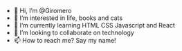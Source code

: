 - 👋 Hi, I’m @Giromero
- 👀 I’m interested in life, books and cats
- 🌱 I’m currently learning HTML CSS Javascript and React
- 💞️ I’m looking to collaborate on technology
- 📫 How to reach me? Say my name!

<!---
Giromero/Giromero is a ✨ special ✨ repository because its `README.md` (this file) appears on your GitHub profile.
You can click the Preview link to take a look at your changes.
--->
